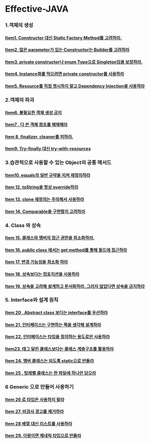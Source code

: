 # Effective-JAVA

### 1.객체의 생성
#### [Item1. Constructor 대신 Static Factory Method를 고려하라.](https://github.com/saechimdaeki/Effective-JAVA/blob/main/01%20%EA%B0%9D%EC%B2%B4%EC%9D%98%20%EC%83%9D%EC%84%B1.md#item1-constructor-%EB%8C%80%EC%8B%A0-static-factory-method%EB%A5%BC-%EA%B3%A0%EB%A0%A4%ED%95%98%EB%9D%BC)
#### [Item2. 많은 parameter가 있는 Constructor는 Builder를 고려하라](https://github.com/saechimdaeki/Effective-JAVA/blob/main/01%20%EA%B0%9D%EC%B2%B4%EC%9D%98%20%EC%83%9D%EC%84%B1.md#item2-%EB%A7%8E%EC%9D%80-parameter%EA%B0%80-%EC%9E%88%EB%8A%94-constructor%EB%8A%94-builder%EB%A5%BC-%EA%B3%A0%EB%A0%A4%ED%95%98%EB%9D%BC)
#### [Item3. private constructor나 enum Type으로 Singleton임을 보장하라.](https://github.com/saechimdaeki/Effective-JAVA/blob/main/01%20%EA%B0%9D%EC%B2%B4%EC%9D%98%20%EC%83%9D%EC%84%B1.md#item3-private-constructor%EB%82%98-enum-type%EC%9C%BC%EB%A1%9C-singleton%EC%9E%84%EC%9D%84-%EB%B3%B4%EC%9E%A5%ED%95%98%EB%9D%BC)
#### [Item4. Instance화를 막으려면 private constructor를 사용하라](https://github.com/saechimdaeki/Effective-JAVA/blob/main/01%20%EA%B0%9D%EC%B2%B4%EC%9D%98%20%EC%83%9D%EC%84%B1.md#item4-instance%ED%99%94%EB%A5%BC-%EB%A7%89%EC%9C%BC%EB%A0%A4%EB%A9%B4-private-constructor%EB%A5%BC-%EC%82%AC%EC%9A%A9%ED%95%98%EB%9D%BC)
#### [Item5. Resource를 직접 명시하지 말고 Dependency Injection을 사용하라](https://github.com/saechimdaeki/Effective-JAVA/blob/main/01%20%EA%B0%9D%EC%B2%B4%EC%9D%98%20%EC%83%9D%EC%84%B1.md#item5-resource%EB%A5%BC-%EC%A7%81%EC%A0%91-%EB%AA%85%EC%8B%9C%ED%95%98%EC%A7%80-%EB%A7%90%EA%B3%A0-dependency-injection%EC%9D%84-%EC%82%AC%EC%9A%A9%ED%95%98%EB%9D%BC)


### 2.객체의 파괴
#### [Item6. 불필요한 객체 생성 금지](https://github.com/saechimdaeki/Effective-JAVA/blob/main/02%20%EA%B0%9D%EC%B2%B4%EC%9D%98%20%ED%8C%8C%EA%B4%B4.md#item6-%EB%B6%88%ED%95%84%EC%9A%94%ED%95%9C-%EA%B0%9D%EC%B2%B4-%EC%83%9D%EC%84%B1-%EA%B8%88%EC%A7%80)
#### [Item7 . 다 쓴 객체 참조를 해제해라](https://github.com/saechimdaeki/Effective-JAVA/blob/main/02%20%EA%B0%9D%EC%B2%B4%EC%9D%98%20%ED%8C%8C%EA%B4%B4.md#item-7--%EB%8B%A4-%EC%93%B4-%EA%B0%9D%EC%B2%B4-%EC%B0%B8%EC%A1%B0%EB%A5%BC-%ED%95%B4%EC%A0%9C%ED%95%B4%EB%9D%BC)
#### [Item 8. finalizer, cleaner를 피하라.](https://github.com/saechimdaeki/Effective-JAVA/blob/main/02%20%EA%B0%9D%EC%B2%B4%EC%9D%98%20%ED%8C%8C%EA%B4%B4.md#item-8-finalizer-cleaner%EB%A5%BC-%ED%94%BC%ED%95%98%EB%9D%BC)
#### [Item9. Try-finally 대신 try-with-resources](https://github.com/saechimdaeki/Effective-JAVA/blob/main/02%20%EA%B0%9D%EC%B2%B4%EC%9D%98%20%ED%8C%8C%EA%B4%B4.md#item9-try-finally-%EB%8C%80%EC%8B%A0-try-with-resources)

### 3.습관적으로 사용할 수 있는 Object의 공통 메서드
#### [Item10. equals의 일반 규약을 지켜 재정의하라](https://github.com/saechimdaeki/Effective-JAVA/blob/main/03%20%EC%8A%B5%EA%B4%80%EC%A0%81%EC%9C%BC%EB%A1%9C%20%EC%82%AC%EC%9A%A9%ED%95%A0%20%EC%88%98%20%EC%9E%88%EB%8A%94%20object%EC%9D%98%20%EA%B3%B5%ED%86%B5%20%EB%A9%94%EC%86%8C%EB%93%9C.md#item10-equals%EC%9D%98-%EC%9D%BC%EB%B0%98-%EA%B7%9C%EC%95%BD%EC%9D%84-%EC%A7%80%EC%BC%9C-%EC%9E%AC%EC%A0%95%EC%9D%98%ED%95%98%EB%9D%BC)
#### [Item 12. toString을 항상 override하라](https://github.com/saechimdaeki/Effective-JAVA/blob/main/03%20%EC%8A%B5%EA%B4%80%EC%A0%81%EC%9C%BC%EB%A1%9C%20%EC%82%AC%EC%9A%A9%ED%95%A0%20%EC%88%98%20%EC%9E%88%EB%8A%94%20object%EC%9D%98%20%EA%B3%B5%ED%86%B5%20%EB%A9%94%EC%86%8C%EB%93%9C.md#item-12-tostring%EC%9D%84-%ED%95%AD%EC%83%81-override%ED%95%98%EB%9D%BC)
#### [Item 13. clone 재정의는 주의해서 사용하라](https://github.com/saechimdaeki/Effective-JAVA/blob/main/03%20%EC%8A%B5%EA%B4%80%EC%A0%81%EC%9C%BC%EB%A1%9C%20%EC%82%AC%EC%9A%A9%ED%95%A0%20%EC%88%98%20%EC%9E%88%EB%8A%94%20object%EC%9D%98%20%EA%B3%B5%ED%86%B5%20%EB%A9%94%EC%86%8C%EB%93%9C.md#item-13-clone-%EC%9E%AC%EC%A0%95%EC%9D%98%EB%8A%94-%EC%A3%BC%EC%9D%98%ED%95%B4%EC%84%9C-%EC%82%AC%EC%9A%A9%ED%95%98%EB%9D%BC)

#### [Item 14. Comparable을 구현할지 고려하라](https://github.com/saechimdaeki/Effective-JAVA/blob/main/03%20%EC%8A%B5%EA%B4%80%EC%A0%81%EC%9C%BC%EB%A1%9C%20%EC%82%AC%EC%9A%A9%ED%95%A0%20%EC%88%98%20%EC%9E%88%EB%8A%94%20object%EC%9D%98%20%EA%B3%B5%ED%86%B5%20%EB%A9%94%EC%86%8C%EB%93%9C.md#item-14-comparable%EC%9D%84-%EA%B5%AC%ED%98%84%ED%95%A0%EC%A7%80-%EA%B3%A0%EB%A0%A4%ED%95%98%EB%9D%BC)

### 4. Class 와 상속
#### [Item 15. 클래스와 멤버의 접근 권한을 최소화하라.](https://github.com/saechimdaeki/Effective-JAVA/blob/main/04%20%ED%81%B4%EB%9E%98%EC%8A%A4%EC%99%80%20%EC%9D%B8%ED%84%B0%ED%8E%98%EC%9D%B4%EC%8A%A4.md#item-15-%ED%81%B4%EB%9E%98%EC%8A%A4%EC%99%80-%EB%A9%A4%EB%B2%84%EC%9D%98-%EC%A0%91%EA%B7%BC-%EA%B6%8C%ED%95%9C%EC%9D%84-%EC%B5%9C%EC%86%8C%ED%99%94%ED%95%98%EB%9D%BC)

#### [Item 16. public class 에서는 get method를 통해 필드에 접근하라](https://github.com/saechimdaeki/Effective-JAVA/blob/main/04%20%ED%81%B4%EB%9E%98%EC%8A%A4%EC%99%80%20%EC%9D%B8%ED%84%B0%ED%8E%98%EC%9D%B4%EC%8A%A4.md#item-16-public-class-%EC%97%90%EC%84%9C%EB%8A%94-get-method%EB%A5%BC-%ED%86%B5%ED%95%B4-%ED%95%84%EB%93%9C%EC%97%90-%EC%A0%91%EA%B7%BC%ED%95%98%EB%9D%BC)

#### [Item 17. 변경 가능성을 최소화 하라](https://github.com/saechimdaeki/Effective-JAVA/blob/main/04%20%ED%81%B4%EB%9E%98%EC%8A%A4%EC%99%80%20%EC%9D%B8%ED%84%B0%ED%8E%98%EC%9D%B4%EC%8A%A4.md#item-17-%EB%B3%80%EA%B2%BD-%EA%B0%80%EB%8A%A5%EC%84%B1%EC%9D%84-%EC%B5%9C%EC%86%8C%ED%99%94-%ED%95%98%EB%9D%BC)

#### [Item 18. 상속보다는 컴포지션을 사용하라](https://github.com/saechimdaeki/Effective-JAVA/blob/main/04%20%ED%81%B4%EB%9E%98%EC%8A%A4%EC%99%80%20%EC%9D%B8%ED%84%B0%ED%8E%98%EC%9D%B4%EC%8A%A4.md#item-18-%EC%83%81%EC%86%8D%EB%B3%B4%EB%8B%A4%EB%8A%94-%EC%BB%B4%ED%8F%AC%EC%A7%80%EC%85%98%EC%9D%84-%EC%82%AC%EC%9A%A9%ED%95%98%EB%9D%BC)

#### [Item 19. 상속을 고려해 설계하고 문서화하라. 그러지 않았다면 상속을 금지하라](https://github.com/saechimdaeki/Effective-JAVA/blob/main/04%20%ED%81%B4%EB%9E%98%EC%8A%A4%EC%99%80%20%EC%9D%B8%ED%84%B0%ED%8E%98%EC%9D%B4%EC%8A%A4.md#item-19-%EC%83%81%EC%86%8D%EC%9D%84-%EA%B3%A0%EB%A0%A4%ED%95%B4-%EC%84%A4%EA%B3%84%ED%95%98%EA%B3%A0-%EB%AC%B8%EC%84%9C%ED%99%94%ED%95%98%EB%9D%BC-%EA%B7%B8%EB%9F%AC%EC%A7%80-%EC%95%8A%EC%95%98%EB%8B%A4%EB%A9%B4-%EC%83%81%EC%86%8D%EC%9D%84-%EA%B8%88%EC%A7%80%ED%95%98%EB%9D%BC)

### 5. Interface와 설계 원칙
#### [Item 20 . Abstract class 보다는 interface를 우선하라](https://github.com/saechimdaeki/Effective-JAVA/blob/main/05%20Interface%EC%99%80%20%EC%84%A4%EA%B3%84%20%EC%9B%90%EC%B9%99.md#item-20--abstract-class-%EB%B3%B4%EB%8B%A4%EB%8A%94-interface%EB%A5%BC-%EC%9A%B0%EC%84%A0%ED%95%98%EB%9D%BC)
#### [Item 21. 인터페이스는 구현하는 쪽을 생각해 설계하라](https://github.com/saechimdaeki/Effective-JAVA/blob/main/05%20Interface%EC%99%80%20%EC%84%A4%EA%B3%84%20%EC%9B%90%EC%B9%99.md#item-22-%EC%9D%B8%ED%84%B0%ED%8E%98%EC%9D%B4%EC%8A%A4%EB%8A%94-%ED%83%80%EC%9E%85%EC%9D%84-%EC%A0%95%EC%9D%98%ED%95%98%EB%8A%94-%EC%9A%A9%EB%8F%84%EB%A1%9C%EB%A7%8C-%EC%82%AC%EC%9A%A9%ED%95%98%EB%9D%BC)
#### [Item 22. 인터페이스는 타입을 정의하는 용도로만 사용하라](https://github.com/saechimdaeki/Effective-JAVA/blob/main/05%20Interface%EC%99%80%20%EC%84%A4%EA%B3%84%20%EC%9B%90%EC%B9%99.md#item-22-%EC%9D%B8%ED%84%B0%ED%8E%98%EC%9D%B4%EC%8A%A4%EB%8A%94-%ED%83%80%EC%9E%85%EC%9D%84-%EC%A0%95%EC%9D%98%ED%95%98%EB%8A%94-%EC%9A%A9%EB%8F%84%EB%A1%9C%EB%A7%8C-%EC%82%AC%EC%9A%A9%ED%95%98%EB%9D%BC)
#### [Item23. 태그 달린 클래스보다는 클래스 계층구조를 활용하라](https://github.com/saechimdaeki/Effective-JAVA/blob/main/05%20Interface%EC%99%80%20%EC%84%A4%EA%B3%84%20%EC%9B%90%EC%B9%99.md#item23-%ED%83%9C%EA%B7%B8-%EB%8B%AC%EB%A6%B0-%ED%81%B4%EB%9E%98%EC%8A%A4%EB%B3%B4%EB%8B%A4%EB%8A%94-%ED%81%B4%EB%9E%98%EC%8A%A4-%EA%B3%84%EC%B8%B5%EA%B5%AC%EC%A1%B0%EB%A5%BC-%ED%99%9C%EC%9A%A9%ED%95%98%EB%9D%BC)
#### [Item 24. 멤버 클래스는 되도록 static으로 만들라](https://github.com/saechimdaeki/Effective-JAVA/blob/main/05%20Interface%EC%99%80%20%EC%84%A4%EA%B3%84%20%EC%9B%90%EC%B9%99.md#item-24-%EB%A9%A4%EB%B2%84-%ED%81%B4%EB%9E%98%EC%8A%A4%EB%8A%94-%EB%90%98%EB%8F%84%EB%A1%9D-static%EC%9C%BC%EB%A1%9C-%EB%A7%8C%EB%93%A4%EB%9D%BC)
#### [Item 25 . 탑레벨 클래스는 한 파일에 하나만 담으라](https://github.com/saechimdaeki/Effective-JAVA/blob/main/05%20Interface%EC%99%80%20%EC%84%A4%EA%B3%84%20%EC%9B%90%EC%B9%99.md#item-25--%ED%83%91%EB%A0%88%EB%B2%A8-%ED%81%B4%EB%9E%98%EC%8A%A4%EB%8A%94-%ED%95%9C-%ED%8C%8C%EC%9D%BC%EC%97%90-%ED%95%98%EB%82%98%EB%A7%8C-%EB%8B%B4%EC%9C%BC%EB%9D%BC)

### 6 Generic 으로 만들어 사용하기
#### [Item 26 로 타입은 사용하지 말라](https://github.com/saechimdaeki/Effective-JAVA/blob/main/06%20Generic%20%EC%9C%BC%EB%A1%9C%20%EB%A7%8C%EB%93%A4%EC%96%B4%20%EC%82%AC%EC%9A%A9%ED%95%98%EA%B8%B0.md#item-26-%EB%A1%9C-%ED%83%80%EC%9E%85%EC%9D%80-%EC%82%AC%EC%9A%A9%ED%95%98%EC%A7%80-%EB%A7%90%EB%9D%BC)
#### [Item 27. 비검사 경고를 제거하라](https://github.com/saechimdaeki/Effective-JAVA/blob/main/06%20Generic%20%EC%9C%BC%EB%A1%9C%20%EB%A7%8C%EB%93%A4%EC%96%B4%20%EC%82%AC%EC%9A%A9%ED%95%98%EA%B8%B0.md#item-27-%EB%B9%84%EA%B2%80%EC%82%AC-%EA%B2%BD%EA%B3%A0%EB%A5%BC-%EC%A0%9C%EA%B1%B0%ED%95%98%EB%9D%BC)
#### [Item 28 배열 대신 리스트를 사용하라](https://github.com/saechimdaeki/Effective-JAVA/blob/main/06%20Generic%20%EC%9C%BC%EB%A1%9C%20%EB%A7%8C%EB%93%A4%EC%96%B4%20%EC%82%AC%EC%9A%A9%ED%95%98%EA%B8%B0.md#item-28-%EB%B0%B0%EC%97%B4-%EB%8C%80%EC%8B%A0-%EB%A6%AC%EC%8A%A4%ED%8A%B8%EB%A5%BC-%EC%82%AC%EC%9A%A9%ED%95%98%EB%9D%BC)
#### [Item 29. 이왕이면 제네릭 타입으로 만들라](https://github.com/saechimdaeki/Effective-JAVA/blob/main/06%20Generic%20%EC%9C%BC%EB%A1%9C%20%EB%A7%8C%EB%93%A4%EC%96%B4%20%EC%82%AC%EC%9A%A9%ED%95%98%EA%B8%B0.md#item-29-%EC%9D%B4%EC%99%95%EC%9D%B4%EB%A9%B4-%EC%A0%9C%EB%84%A4%EB%A6%AD-%ED%83%80%EC%9E%85%EC%9C%BC%EB%A1%9C-%EB%A7%8C%EB%93%A4%EB%9D%BC)
